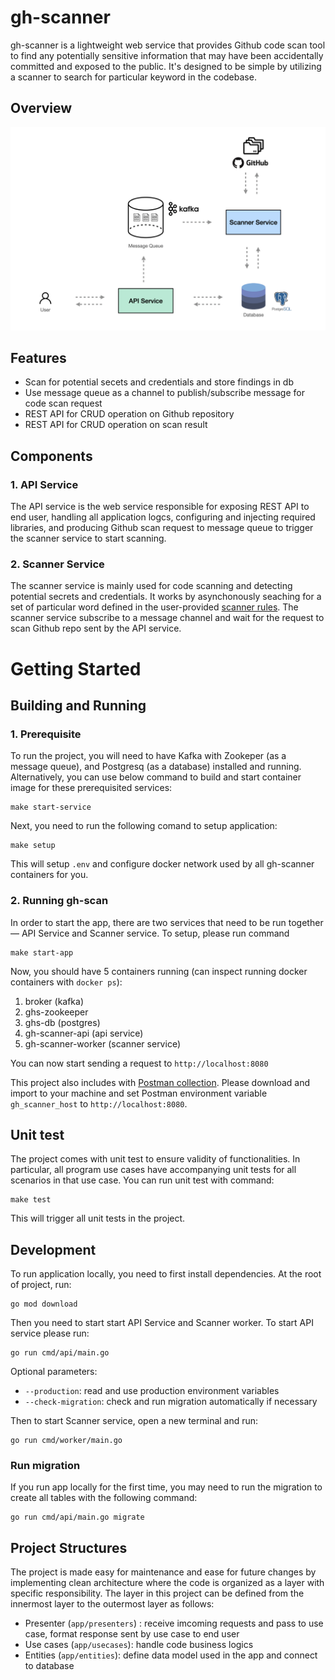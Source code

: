 # gh-scanner

gh-scanner is a lightweight web service that provides Github code scan tool to find any potentially sensitive information that may have been accidentally committed and exposed to the public. It's designed to be simple by utilizing a scanner to search for particular keyword in the codebase.

## Overview
![gh-scanner](docs/images/gh-scanner-service.png)

## Features
- Scan for potential secets and credentials and store findings in db
- Use message queue as a channel to publish/subscribe message for code scan request
- REST API for CRUD operation on Github repository
- REST API for CRUD operation on scan result


## Components
### 1. API Service
The API service is the web service responsible for exposing REST API to end user, handling all application logcs, configuring and injecting required libraries, and producing Github scan request to message queue to trigger the scanner service to start scanning. 
### 2. Scanner Service
The scanner service is mainly used for code scanning and detecting potential secrets and credentials. It works by asynchonously seaching for a set of particular word defined in the user-provided [scanner rules](/app/worker/rules.go). The scanner service subscribe to a message channel and wait for the request to scan Github repo sent by the API service.




# Getting Started

## Building and Running

### 1. Prerequisite
To run the project, you will need to have Kafka with Zookeper (as a message queue), and Postgresq (as a database) installed and running. Alternatively, you can use below command to build and start container image for these prerequisited services:
```
make start-service
```

Next, you need to run the following comand to setup application:
```
make setup
```
This will setup `.env` and configure docker network used by all gh-scanner containers for you.


### 2. Running gh-scan
In order to start the app, there are two services that need to be run together — API Service and Scanner service. To setup, please run command
```
make start-app
```

Now, you should have 5 containers running (can inspect running docker containers with `docker ps`):
1. broker (kafka)
2. ghs-zookeeper
3. ghs-db (postgres)
4. gh-scanner-api (api service)
5. gh-scanner-worker (scanner service)

 You can now start sending a request to `http://localhost:8080`

This project also includes with [Postman collection](/gh-scanner.postman_collection.json). Please download and import to your machine and set Postman environment variable `gh_scanner_host` to `http://localhost:8080`.



## Unit test
The project comes with unit test to ensure validity of functionalities. In particular, all program use cases have accompanying unit tests for all scenarios in that use case. You can run unit test with command:
```
make test
```
This will trigger all unit tests in the project.


## Development
To run application locally, you need to first install dependencies. At the root of project, run:
```
go mod download
```

Then you need to start start API Service and Scanner worker. To start API service please run:
```
go run cmd/api/main.go
```
Optional parameters:
- `--production`: read and use production environment variables 
-  `--check-migration`: check and run migration automatically if necessary

Then to start Scanner service, open a new terminal and run:
```
go run cmd/worker/main.go
```

### Run migration
If you run app locally for the first time, you may need to run the migration to create all tables with the following command:
```
go run cmd/api/main.go migrate
```

## Project Structures
The project is made easy for maintenance and ease for future changes by implementing clean architecture where the code is organized as a layer with specific responsibility. The layer in this project can be defined from the innermost layer to the outermost layer as follows:
- Presenter (`app/presenters`) : receive imcoming requests and pass to use case, format response sent by use case to end user
- Use cases (`app/usecases`): handle code business logics
- Entities (`app/entities`): define data model used in the app and connect to database

